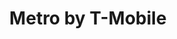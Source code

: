 ---
title: "Metro by T-Mobile"
url: /phoenix/metro-by-t-mobile-north-83rd-avenue/
shop: mobile phone
---